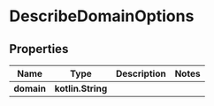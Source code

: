 
# DescribeDomainOptions

## Properties
Name | Type | Description | Notes
------------ | ------------- | ------------- | -------------
**domain** | **kotlin.String** |  | 



